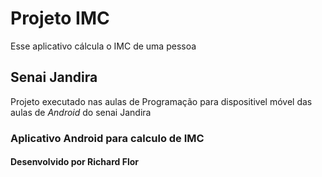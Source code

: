 # Projeto IMC
Esse aplicativo cálcula o IMC de uma pessoa  

## Senai Jandira 
Projeto executado nas aulas de Programação para dispositivel móvel das aulas de *Android* do senai Jandira

### Aplicativo Android para calculo de IMC 

#### Desenvolvido por Richard Flor
